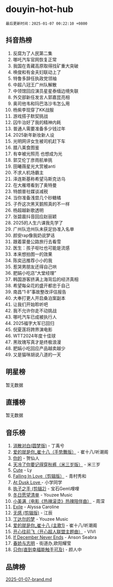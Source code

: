 # douyin-hot-hub

`最后更新时间：2025-01-07 00:22:10 +0800`

## 抖音热榜

1. 反腐为了人民第二集
1. 哪吒汽车官网恢复正常
1. 我国在青藏高原取得找矿重大突破
1. 唤俊和有金夫妇联动上了
1. 特鲁多辞任执政党领袖
1. 中超八冠王广州队解散
1. 中领馆回应演员星星泰缅边境失联
1. 外交部新任发言人郭嘉昆亮相
1. 奥司他韦和玛巴洛沙韦怎么用
1. 杨紫李现穿了KK战服
1. 游戏搭子默契挑战
1. 囚牛治好了我的精神内耗
1. 普通人需要准备多少钱过年
1. 2025新年新妆新人设
1. 光明网评女生被司机赶下车
1. 腊八美食图鉴
1. 有幸被光照亮 也想成为光
1. 郭艾伦丁彦雨航单挑
1. 田曦薇星光大赏被anti
1. 不求人机场霸主
1. 泽连斯基称希望马斯克访乌
1. 在大雁塔看到了奥特曼
1. 特朗普社媒谈减税
1. 当你准备浅尝几个砂糖橘
1. 子乔这次黑天鹅照真的不一样
1. 杨超越新歌透明
1. 张碧晨抖音回应赵丽颖
1. 2025的人生六课我先学了
1. 广州队沧州队未获足协准入名单
1. 颜安rap像我奶说梦话
1. 跟着蒙曼公路旅行去看雪
1. 医生：孩子呕吐也可能是流感
1. 本来想拍图一的效果
1. 陈奕迅推荐小小的我
1. 惹哭男朋友还得自己哄
1. 肥娟小吃店“大堂经理”
1. 韩国游客挤满上海背后的经济真相
1. 希望每朵花的盛开都忠于自己
1. 南昌“1·8”事故整改评估报告
1. 大奉打更人开启桑泊案副本
1. 让我们开始聆听吧
1. 我不允许你走不动挑战
1. 哪吒汽车已成被执行人
1. 2025福字大军已回归
1. 倪夏莲将跨界演电影
1. WTT2024年度十佳球
1. 黑玫瑰写真才是终极浪漫
1. 肥娟小吃回应产品越卖越少
1. 又是猫咪胡说八道的一天

## 明星榜

暂无数据

## 直播榜

暂无数据

## 音乐榜

1. [消散对白(圆梦版)](https://sf3-cdn-tos.douyinstatic.com/obj/tos-cn-ve-2774/og4jB5I5IizzoZVAAAzWgBMAsMDWoArfwBOiFs) - 丁禹兮
1. [爱的就是你_崔十八（手势舞版）](https://sf5-hl-cdn-tos.douyinstatic.com/obj/tos-cn-ve-2774/oApB2AigNyB4sTw7JhBOikMAf0oDJzMWBuIrgm) - 崔十八/听潮阁
1. [你的](https://sf5-hl-cdn-tos.douyinstatic.com/obj/tos-cn-ve-2774/oYuIeKf42jB7sEV6B2upMdpYAgfrQWj0FeRegh) - 贺仙人
1. [天冷了你要记得穿秋裤（米三岁版）](https://sf5-hl-cdn-tos.douyinstatic.com/obj/tos-cn-ve-2774/oQlIwVIDWiZ6BQilAorS7MA0AgCkQDvcZAdm1) - 米三岁
1. [Cute](https://sf6-cdn-tos.douyinstatic.com/obj/tos-cn-ve-2774/o4IbIzHWKAAB4wsS5qMBRiiAlEBGTpQRNfFvuo) - Ly
1. [Falling In Love（剪辑版）](https://sf6-cdn-tos.douyinstatic.com/obj/tos-cn-ve-2774/o8ajpA8zzgBPahbBIO8AcKGBLJezFCRd1wfP9f) - 青村秀和
1. [ At Dusk  Love ](https://sf5-hl-cdn-tos.douyinstatic.com/obj/tos-cn-ve-2774/o8CrpCf5CaYgI4ZrtQgMQAFEfuGqNnRSDQAPBc) - 小学同学
1. [执子之手 (剪辑2)](https://sf5-hl-cdn-tos.douyinstatic.com/obj/tos-cn-ve-2774/oUoZLQjCc31XzqsBnBQUNgeKtYPBcgbFDwtfcu) - 宝石Gem\哩哩
1. [冬日愿望清单](https://sf3-cdn-tos.douyinstatic.com/obj/tos-cn-ve-2774/oIIgUOeamCFCVAzxN6MFRLIBlLGpUqQxeeHrLE) - Youzee Music
1. [小美满（电影《热辣滚烫》热辣陪伴曲）](https://sf5-hl-cdn-tos.douyinstatic.com/obj/tos-cn-ve-2774/o0GAn2lSgfZIDUgtevCGDQYnFg4CwnrBaxbTZL) - 周深
1. [Exile](https://sf5-hl-cdn-tos.douyinstatic.com/obj/tos-cn-ve-2774/oYj4gAQTknKE3WW0Je8KGmQ7z1cA4FefwtbufD) - Alyssa Caroline
1. [无感 (剪辑版)](https://sf5-hl-cdn-tos.douyinstatic.com/obj/tos-cn-ve-2774/o0eIsUzJBDlQaQFC5OFlgbMEZC1TFYBftOBn6p) - 江辰
1. [丁达尔的梦](https://sf6-cdn-tos.douyinstatic.com/obj/tos-cn-ve-2774/oMU3WirUZBVQkAC9ccG5P2IQirziZM2RTInUY) - Youzee Music
1. [爱的就是你_崔十八 (主歌1)](https://sf5-hl-cdn-tos.douyinstatic.com/obj/tos-cn-ve-2774/oI5BO5DhFZ6UTcNCnZaOCBLtZ7WIMQGfgnXf5E) - 崔十八/听潮阁
1. [开心往前飞（开心超人联盟主题曲）](https://sf5-hl-cdn-tos.douyinstatic.com/obj/tos-cn-ve-2774/9d8fb7c82cf1421fb93a9fe925275e0a) - VIVI
1. [If December Never Ends](https://sf5-hl-cdn-tos.douyinstatic.com/obj/tos-cn-ve-2774/oY1IQMoTgCFIBg8RZifyqlBBt1UFgitTYmxeOS) - Anson Seabra
1. [春娇与志明](https://sf5-hl-cdn-tos.douyinstatic.com/obj/tos-cn-ve-2774/e530d8fceb7044b39707d7f9ff54add1) - 街道办,欧阳耀莹
1. [只你(直到幸福能触手可及)](https://sf5-hl-cdn-tos.douyinstatic.com/obj/tos-cn-ve-2774/o0lBkRDzFTeaVSUz3ZZSCBVtZ5DIMQGfgmEAuE) - 颜人中

## 品牌榜

[2025-01-07-brand.md](2025-01-07-brand.md)
